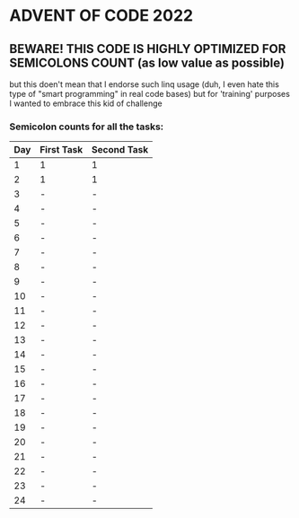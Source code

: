 # ADVENT OF CODE 2022

## BEWARE! THIS CODE IS HIGHLY OPTIMIZED FOR SEMICOLONS COUNT (as low value as possible)
but this doen't mean that I endorse such linq usage (duh, I even hate this type of "smart programming" in real code bases) but for 'training' purposes I wanted to embrace this kid of challenge 

### Semicolon counts for all the tasks:

| Day | First Task | Second Task |
| --- | ---------- | ----------- |
| 1 | 1 | 1 |
| 2 | 1 | 1 |
| 3 | - | - |
| 4 | - | - |
| 5 | - | - |
| 6 | - | - |
| 7 | - | - |
| 8 | - | - |
| 9 | - | - |
| 10 | - | - |
| 11 | - | - |
| 12 | - | - |
| 13 | - | - |
| 14 | - | - |
| 15 | - | - |
| 16 | - | - |
| 17 | - | - |
| 18 | - | - |
| 19 | - | - |
| 20 | - | - |
| 21 | - | - |
| 22 | - | - |
| 23 | - | - |
| 24 | - | - |
